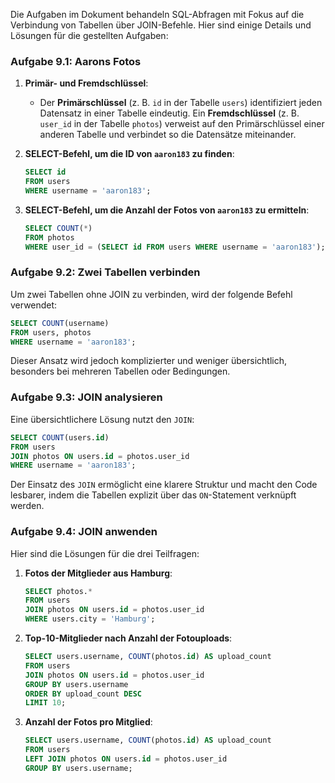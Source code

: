Die Aufgaben im Dokument behandeln SQL-Abfragen mit Fokus auf die Verbindung von Tabellen über JOIN-Befehle. Hier sind einige Details und Lösungen für die gestellten Aufgaben:

### Aufgabe 9.1: Aarons Fotos
1. **Primär- und Fremdschlüssel**:
   - Der **Primärschlüssel** (z. B. `id` in der Tabelle `users`) identifiziert jeden Datensatz in einer Tabelle eindeutig. Ein **Fremdschlüssel** (z. B. `user_id` in der Tabelle `photos`) verweist auf den Primärschlüssel einer anderen Tabelle und verbindet so die Datensätze miteinander.

2. **SELECT-Befehl, um die ID von `aaron183` zu finden**:
   ```sql
   SELECT id 
   FROM users 
   WHERE username = 'aaron183';
   ```

3. **SELECT-Befehl, um die Anzahl der Fotos von `aaron183` zu ermitteln**:
   ```sql
   SELECT COUNT(*) 
   FROM photos 
   WHERE user_id = (SELECT id FROM users WHERE username = 'aaron183');
   ```

### Aufgabe 9.2: Zwei Tabellen verbinden
Um zwei Tabellen ohne JOIN zu verbinden, wird der folgende Befehl verwendet:
```sql
SELECT COUNT(username) 
FROM users, photos 
WHERE username = 'aaron183';
```
Dieser Ansatz wird jedoch komplizierter und weniger übersichtlich, besonders bei mehreren Tabellen oder Bedingungen.

### Aufgabe 9.3: JOIN analysieren
Eine übersichtlichere Lösung nutzt den `JOIN`:
```sql
SELECT COUNT(users.id) 
FROM users 
JOIN photos ON users.id = photos.user_id 
WHERE username = 'aaron183';
```
Der Einsatz des `JOIN` ermöglicht eine klarere Struktur und macht den Code lesbarer, indem die Tabellen explizit über das `ON`-Statement verknüpft werden.

### Aufgabe 9.4: JOIN anwenden
Hier sind die Lösungen für die drei Teilfragen:
1. **Fotos der Mitglieder aus Hamburg**:
   ```sql
   SELECT photos.* 
   FROM users 
   JOIN photos ON users.id = photos.user_id 
   WHERE users.city = 'Hamburg';
   ```

2. **Top-10-Mitglieder nach Anzahl der Fotouploads**:
   ```sql
   SELECT users.username, COUNT(photos.id) AS upload_count 
   FROM users 
   JOIN photos ON users.id = photos.user_id 
   GROUP BY users.username 
   ORDER BY upload_count DESC 
   LIMIT 10;
   ```

3. **Anzahl der Fotos pro Mitglied**:
   ```sql
   SELECT users.username, COUNT(photos.id) AS upload_count 
   FROM users 
   LEFT JOIN photos ON users.id = photos.user_id 
   GROUP BY users.username;
   ```